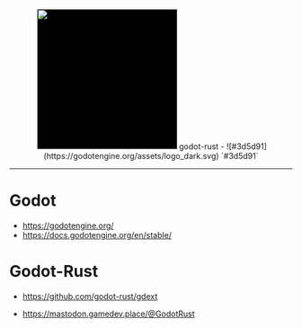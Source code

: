 <p align="center">
  <img width=250px src="https://godotengine.org/assets/logo_dark.svg" hspace="3"/>godot-rust
  - ![#3d5d91](https://godotengine.org/assets/logo_dark.svg) `#3d5d91`

  <style>
    img {
      background:black;
      
    }
    
  </style>
</p>

<hr>

# Godot

- https://godotengine.org/
- https://docs.godotengine.org/en/stable/


# Godot-Rust 

- https://github.com/godot-rust/gdext

- https://mastodon.gamedev.place/@GodotRust
